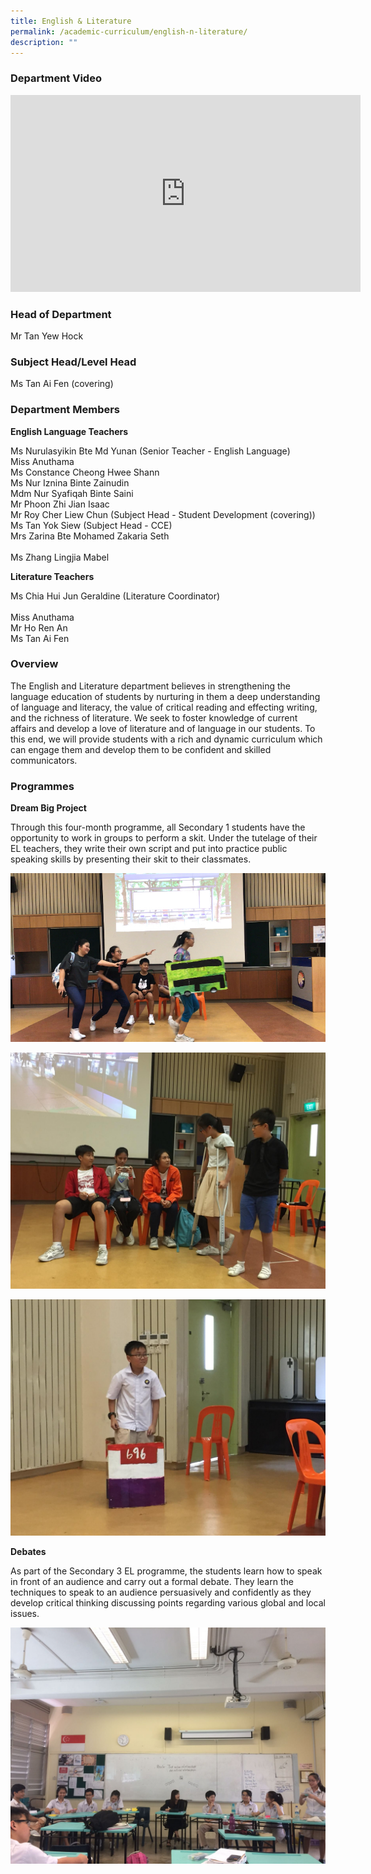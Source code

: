 ```yaml
---
title: English & Literature
permalink: /academic-curriculum/english-n-literature/
description: ""
---
```

### Department Video

<div class="bp-youtube">

<iframe width="560" height="315" src="https://www.youtube.com/embed/YMlb8OR1YqA" title="YouTube video player" frameborder="0" allow="accelerometer; autoplay; clipboard-write; encrypted-media; gyroscope; picture-in-picture" allowfullscreen></iframe>

</div>

### Head of Department

Mr Tan Yew Hock

### Subject Head/Level Head

Ms Tan Ai Fen (covering)

### Department Members

**English Language Teachers**

Ms Nurulasyikin Bte Md Yunan (Senior Teacher - English Language) <br>
Miss Anuthama <br>
Ms Constance Cheong Hwee Shann <br>
Ms Nur Iznina Binte Zainudin <br>
Mdm Nur Syafiqah Binte Saini <br>
Mr Phoon Zhi Jian Isaac <br>
Mr Roy Cher Liew Chun (Subject Head - Student Development (covering)) <br>
Ms Tan Yok Siew (Subject Head - CCE) <br>
Mrs Zarina Bte Mohamed Zakaria Seth <br>    
Ms Zhang Lingjia Mabel
 
**Literature Teachers**

Ms Chia Hui Jun Geraldine (Literature Coordinator) <br>  
Miss Anuthama <br> 
Mr Ho Ren An <br>
Ms Tan Ai Fen                 
                             
### Overview

The English and Literature department believes in strengthening the language education of students by nurturing in them a deep understanding of language and literacy, the value of critical reading and effecting writing, and the richness of literature. We seek to foster knowledge of current affairs and develop a love of literature and of language in our students. To this end, we will provide students with a rich and dynamic curriculum which can engage them and develop them to be confident and skilled communicators.

### Programmes

**Dream Big Project**

Through this four-month programme, all Secondary 1 students have the opportunity to work in groups to perform a skit. Under the tutelage of their EL teachers, they write their own script and put into practice public speaking skills by presenting their skit to their classmates.

![Dream Big Project](/images/The%20Dream%20Big%20Project.jpeg)

![Dream Big Project](/images/The%20Dream%20Big%20Project%20(2).jpeg)

![Dream Big Project](/images/The%20Dream%20Big%20Project%20(3).jpeg)

**Debates**

As part of the Secondary 3 EL programme, the students learn how to speak in front of an
audience and carry out a formal debate. They learn the techniques to speak to an audience
persuasively and confidently as they develop critical thinking discussing points regarding
various global and local issues.

![Debates](/images/Debating%20Programme.jpg)
